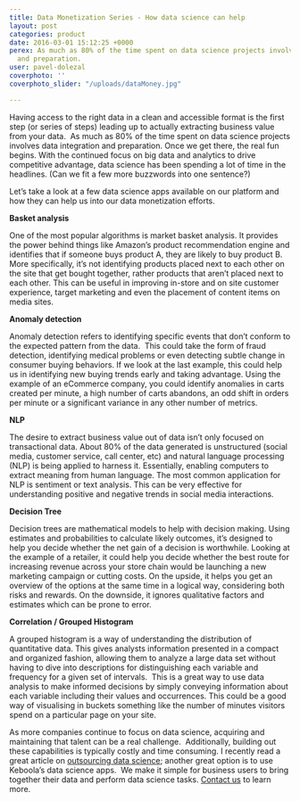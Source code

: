 ```yaml
---
title: Data Monetization Series - How data science can help
layout: post
categories: product
date: 2016-03-01 15:12:25 +0000
perex: As much as 80% of the time spent on data science projects involves data integration
  and preparation.
user: pavel-dolezal
coverphoto: ''
coverphoto_slider: "/uploads/dataMoney.jpg"

---
```

Having access to the right data in a clean and accessible format is the first step (or series of steps) leading up to actually extracting business value from your data.  As much as 80% of the time spent on data science projects involves data integration and preparation. Once we get there, the real fun begins. With the continued focus on big data and analytics to drive competitive advantage, data science has been spending a lot of time in the headlines. (Can we fit a few more buzzwords into one sentence?)

Let’s take a look at a few data science apps available on our platform and how they can help us into our data monetization efforts.

**Basket analysis**

One of the most popular algorithms is market basket analysis. It provides the power behind things like Amazon’s product recommendation engine and identifies that if someone buys product A, they are likely to buy product B. More specifically, it’s not identifying products placed next to each other on the site that get bought together, rather products that aren’t placed next to each other. This can be useful in improving in-store and on site customer experience, target marketing and even the placement of content items on media sites.

**Anomaly detection**

Anomaly detection refers to identifying specific events that don’t conform to the expected pattern from the data.  This could take the form of fraud detection, identifying medical problems or even detecting subtle change in consumer buying behaviors. If we look at the last example, this could help us in identifying new buying trends early and taking advantage. Using the example of an eCommerce company, you could identify anomalies in carts created per minute, a high number of carts abandons, an odd shift in orders per minute or a significant variance in any other number of metrics.

**NLP**

The desire to extract business value out of data isn’t only focused on transactional data. About 80% of the data generated is unstructured (social media, customer service, call center, etc) and natural language processing (NLP) is being applied to harness it. Essentially, enabling computers to extract meaning from human language.  The most common application for NLP is sentiment or text analysis.  This can be very effective for understanding positive and negative trends in social media interactions.

**Decision Tree**

Decision trees are mathematical models to help with decision making. Using estimates and probabilities to calculate likely outcomes, it’s designed to help you decide whether the net gain of a decision is worthwhile. Looking at the example of a retailer, it could help you decide whether the best route for increasing revenue across your store chain would be launching a new marketing campaign or cutting costs. On the upside, it helps you get an overview of the options at the same time in a logical way, considering both risks and rewards. On the downside, it ignores qualitative factors  and estimates which can be prone to error.

**Correlation / Grouped Histogram**

A grouped histogram is a way of understanding the distribution of quantitative data. This gives analysts information presented in a compact and organized fashion, allowing them to analyze a large data set without having to dive into descriptions for distinguishing each variable and frequency for a given set of intervals.  This is a great way to use data analysis to make informed decisions by simply conveying information about each variable including their values and occurrences. This could be a good way of visualising in buckets something like the number of minutes visitors spend on a particular page on your site.

As more companies continue to focus on data science, acquiring and maintaining that talent can be a real challenge.  Additionally, building out these capabilities is typically costly and time consuming.  I recently read a great article on [outsourcing data science](http://ubm.io/1WEnMgz); another great option is to use Keboola’s data science apps.  We make it simple for business users to bring together their data and perform data science tasks. [Contact us](https://www.keboola.com/contact/) to learn more.